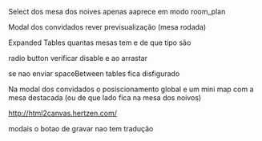 Select dos mesa dos noives apenas aaprece em modo room_plan

Modal dos convidados rever previsualização (mesa rodada)

Expanded Tables quantas mesas tem e de que tipo são

radio button verificar disable e ao arrastar

se nao enviar spaceBetween tables fica disfigurado

Na modal dos convidados o posiscionamento global e um mini map com a mesa destacada (ou de que lado fica na mesa dos noivos)

http://html2canvas.hertzen.com/

modais o botao de gravar nao tem tradução